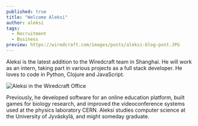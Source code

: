 ```yaml
---
published: true
title: "Welcome Aleksi"
author: aleksi
tags:
  - Recruitment
  - Business
preview: https://wiredcraft.com/images/posts/aleksi-blog-post.JPG
---
```


Aleksi is the latest addition to the Wiredcraft team in Shanghai. He will work as an intern, taking part in various projects as a full stack developer.  He loves to code in Python, Clojure and JavaScript. 

<!-- more -->

![Aleksi in the Wiredcraft Office](https://wiredcraft.com/images/posts/aleksi-blog-post.JPG)

Previously, he developed software for an online education platform, built games for biology research, and improved the videoconference systems used at the physics laboratory CERN. Aleksi studies computer science at the University of Jyväskylä, and might someday graduate.
